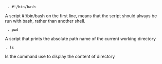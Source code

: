      . #!/bin/bash
 A script  #!/bin/bash on the first line,  means that the script should always be run with bash, rather than another shell.

     . pwd
 A script that prints the absolute path name of the current working directory

    . ls
Is the command use to display the content of directory
